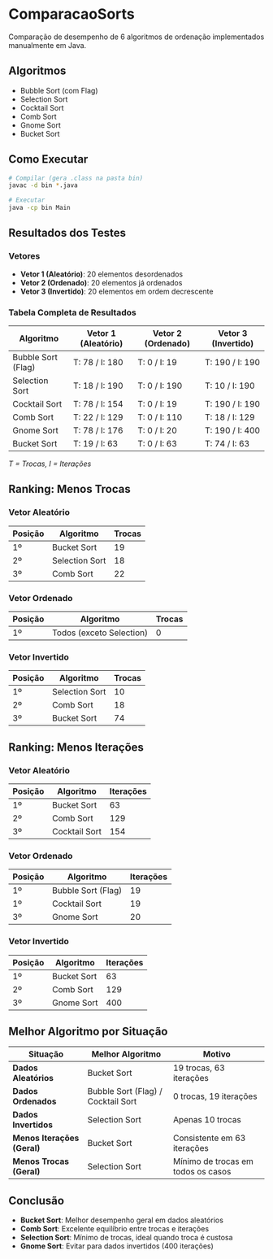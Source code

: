 # ComparacaoSorts

Comparação de desempenho de 6 algoritmos de ordenação implementados manualmente em Java.

## Algoritmos
- Bubble Sort (com Flag)
- Selection Sort
- Cocktail Sort
- Comb Sort
- Gnome Sort
- Bucket Sort

## Como Executar
```bash
# Compilar (gera .class na pasta bin)
javac -d bin *.java

# Executar
java -cp bin Main
```

## Resultados dos Testes

### Vetores
- **Vetor 1 (Aleatório)**: 20 elementos desordenados
- **Vetor 2 (Ordenado)**: 20 elementos já ordenados
- **Vetor 3 (Invertido)**: 20 elementos em ordem decrescente

### Tabela Completa de Resultados

| Algoritmo | Vetor 1 (Aleatório) | Vetor 2 (Ordenado) | Vetor 3 (Invertido) |
|-----------|--------------------|--------------------|---------------------|
| Bubble Sort (Flag) | T: 78 / I: 180 | T: 0 / I: 19 | T: 190 / I: 190 |
| Selection Sort | T: 18 / I: 190 | T: 0 / I: 190 | T: 10 / I: 190 |
| Cocktail Sort | T: 78 / I: 154 | T: 0 / I: 19 | T: 190 / I: 190 |
| Comb Sort | T: 22 / I: 129 | T: 0 / I: 110 | T: 18 / I: 129 |
| Gnome Sort | T: 78 / I: 176 | T: 0 / I: 20 | T: 190 / I: 400 |
| Bucket Sort | T: 19 / I: 63 | T: 0 / I: 63 | T: 74 / I: 63 |

*T = Trocas, I = Iterações*

## Ranking: Menos Trocas

### Vetor Aleatório
| Posição | Algoritmo | Trocas |
|---------|-----------|--------|
| 1º | Bucket Sort | 19 |
| 2º | Selection Sort | 18 |
| 3º | Comb Sort | 22 |

### Vetor Ordenado
| Posição | Algoritmo | Trocas |
|---------|-----------|--------|
| 1º | Todos (exceto Selection) | 0 |

### Vetor Invertido
| Posição | Algoritmo | Trocas |
|---------|-----------|--------|
| 1º | Selection Sort | 10 |
| 2º | Comb Sort | 18 |
| 3º | Bucket Sort | 74 |

## Ranking: Menos Iterações

### Vetor Aleatório
| Posição | Algoritmo | Iterações |
|---------|-----------|-----------|
| 1º | Bucket Sort | 63 |
| 2º | Comb Sort | 129 |
| 3º | Cocktail Sort | 154 |

### Vetor Ordenado
| Posição | Algoritmo | Iterações |
|---------|-----------|-----------|
| 1º | Bubble Sort (Flag) | 19 |
| 1º | Cocktail Sort | 19 |
| 3º | Gnome Sort | 20 |

### Vetor Invertido
| Posição | Algoritmo | Iterações |
|---------|-----------|-----------|
| 1º | Bucket Sort | 63 |
| 2º | Comb Sort | 129 |
| 3º | Gnome Sort | 400 |

## Melhor Algoritmo por Situação

| Situação | Melhor Algoritmo | Motivo |
|----------|-----------------|---------|
| **Dados Aleatórios** | Bucket Sort | 19 trocas, 63 iterações |
| **Dados Ordenados** | Bubble Sort (Flag) / Cocktail Sort | 0 trocas, 19 iterações |
| **Dados Invertidos** | Selection Sort | Apenas 10 trocas |
| **Menos Iterações (Geral)** | Bucket Sort | Consistente em 63 iterações |
| **Menos Trocas (Geral)** | Selection Sort | Mínimo de trocas em todos os casos |

## Conclusão

- **Bucket Sort**: Melhor desempenho geral em dados aleatórios
- **Comb Sort**: Excelente equilíbrio entre trocas e iterações
- **Selection Sort**: Mínimo de trocas, ideal quando troca é custosa
- **Gnome Sort**: Evitar para dados invertidos (400 iterações)
